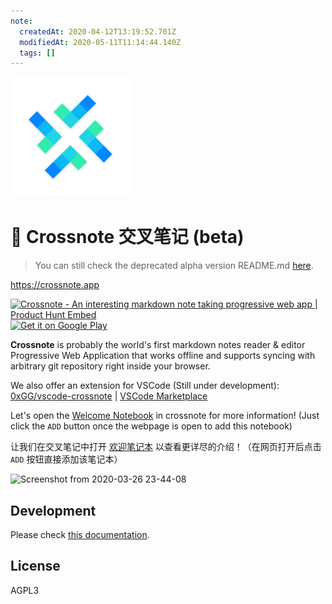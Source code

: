 ```yaml
---
note:
  createdAt: 2020-04-12T13:19:52.701Z
  modifiedAt: 2020-05-11T11:14:44.140Z
  tags: []
---
```


![](./public/logo192.png)

# 📝 Crossnote 交叉笔记 (beta)

> You can still check the deprecated alpha version README.md [here](./README.alpha.md).

https://crossnote.app

<a href="https://www.producthunt.com/posts/crossnote?utm_source=badge-featured&utm_medium=badge&utm_souce=badge-crossnote" target="_blank"><img src="https://api.producthunt.com/widgets/embed-image/v1/featured.svg?post_id=197331&theme=dark" alt="Crossnote - An interesting markdown note taking progressive web app | Product Hunt Embed" style="width: 250px; height: 54px;" width="250px" height="54px" /></a>  
<a href="https://play.google.com/store/apps/details?id=app.crossnote.twa" target="_blank"><img src="https://play.google.com/intl/en_us/badges/static/images/badges/en_badge_web_generic.png" alt="Get it on Google Play" style="height: 70px"  height="70px"></a>

**Crossnote** is probably the world's first markdown notes reader & editor Progressive Web Application that works offline and supports syncing with arbitrary git repository right inside your browser.

We also offer an extension for VSCode (Still under development): [0xGG/vscode-crossnote](https://github.com/0xGG/vscode-crossnote) | [VSCode Marketplace](https://marketplace.visualstudio.com/items?itemName=shd101wyy.crossnote)

Let's open the [Welcome Notebook](https://crossnote.app/?repo=https%3A%2F%2Fgithub.com%2F0xGG%2Fwelcome-notebook.git&branch=master&filePath=README.md) in crossnote for more information! (Just click the `ADD` button once the webpage is open to add this notebook)

让我们在交叉笔记中打开 [欢迎笔记本](https://crossnote.app/?repo=https%3A%2F%2Fgithub.com%2F0xGG%2Fwelcome-notebook.git&branch=master&filePath=README.md) 以查看更详尽的介绍！（在网页打开后点击 `ADD` 按钮直接添加该笔记本）

![Screenshot from 2020-03-26 23-44-08](https://user-images.githubusercontent.com/1908863/77666346-cd2bf900-6fbb-11ea-9aee-395262c7e169.png)

## Development

Please check [this documentation](https://github.com/0xGG/welcome-notebook/tree/master/development).

## License

AGPL3

